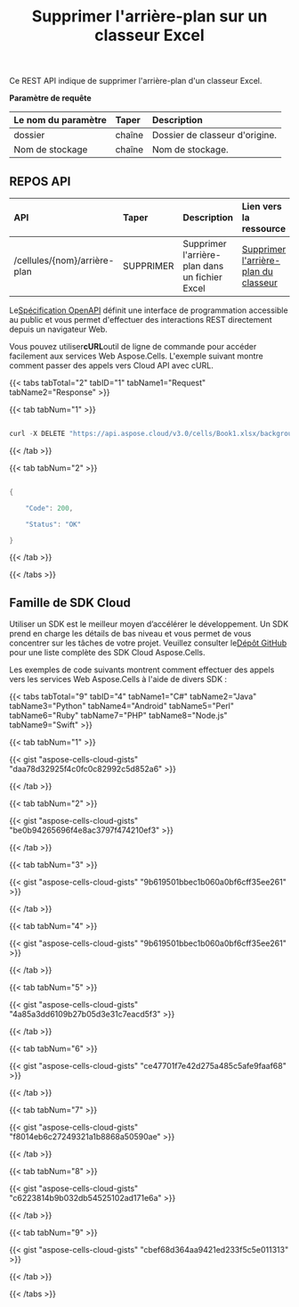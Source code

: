 ﻿---
title: Supprimer l'arrière-plan sur un classeur Excel
second_title: Aspose.Cells Cloud Documen
linktitle: Supprimer
type: docs
url: /fr/workbook/background/delete/
aliases: [/delete-background-in-workbook/,/workbook/delete-background/]
keywords: Delete background on an Excel workbook
description: Aspose.Cells Cloud REST API prend en charge la suppression de l'arrière-plan d'un classeur Excel sur un fichier Excel. Le SDK prend en charge différents types de langages de développement. Ils incluent Android, C#, Go, Java, NodeJS, Perl, PHP, Python, Ruby et Swift.
weight: 170
kwords: Excel, Office Cloud, REST API, Feuille de calcul, PDF, CSV, Json, Markdwon, Supprimer l'arrière-plan d'un classeur Excel
---
Ce REST API indique de supprimer l'arrière-plan d'un classeur Excel.

**Paramètre de requête**

|Le nom du paramètre|Taper|Description|
|:- |:- |:- |
|dossier|chaîne|Dossier de classeur d'origine.|
|Nom de stockage|chaîne|Nom de stockage.|


## REPOS API

|**API**|**Taper**|**Description**|**Lien vers la ressource**|
|:- |:- |:- |:- |
|/cellules/{nom}/arrière-plan|SUPPRIMER|Supprimer l'arrière-plan dans un fichier Excel|[Supprimer l'arrière-plan du classeur](https://apireference.aspose.cloud/cells/#/Workbook/DeleteWorkbookBackground)|

 Le[Spécification OpenAPI](https://apireference.aspose.cloud/cells/#/Workbook/DeleteDecryptDDeleteWorkbookBackgroundocument) définit une interface de programmation accessible au public et vous permet d'effectuer des interactions REST directement depuis un navigateur Web.

 Vous pouvez utiliser**cURL**outil de ligne de commande pour accéder facilement aux services Web Aspose.Cells. L'exemple suivant montre comment passer des appels vers Cloud API avec cURL.


{{< tabs tabTotal="2" tabID="1" tabName1="Request" tabName2="Response" >}}

{{< tab tabNum="1" >}}

```java

curl -X DELETE "https://api.aspose.cloud/v3.0/cells/Book1.xlsx/background?folder=DotnetFiles" -H "accept: application/json" -H "x-aspose-client: Containerize.Swagger"

```

{{< /tab >}}

{{< tab tabNum="2" >}}

```java

{

	"Code": 200,

 	"Status": "OK"

}

```

{{< /tab >}}

{{< /tabs >}}

## Famille de SDK Cloud

 Utiliser un SDK est le meilleur moyen d’accélérer le développement. Un SDK prend en charge les détails de bas niveau et vous permet de vous concentrer sur les tâches de votre projet. Veuillez consulter le[Dépôt GitHub](https://github.com/aspose-cells-cloud) pour une liste complète des SDK Cloud Aspose.Cells.

Les exemples de code suivants montrent comment effectuer des appels vers les services Web Aspose.Cells à l'aide de divers SDK :


{{< tabs tabTotal="9" tabID="4" tabName1="C#" tabName2="Java" tabName3="Python" tabName4="Android" tabName5="Perl" tabName6="Ruby" tabName7="PHP" tabName8="Node.js" tabName9="Swift" >}}

{{< tab tabNum="1" >}}

{{< gist "aspose-cells-cloud-gists" "daa78d32925f4c0fc0c82992c5d852a6" >}}

{{< /tab >}}

{{< tab tabNum="2" >}}

{{< gist "aspose-cells-cloud-gists" "be0b94265696f4e8ac3797f474210ef3" >}}

{{< /tab >}}

{{< tab tabNum="3" >}}

{{< gist "aspose-cells-cloud-gists" "9b619501bbec1b060a0bf6cff35ee261" >}}

{{< /tab >}}

{{< tab tabNum="4" >}}

{{< gist "aspose-cells-cloud-gists" "9b619501bbec1b060a0bf6cff35ee261" >}}

{{< /tab >}}

{{< tab tabNum="5" >}}

{{< gist "aspose-cells-cloud-gists" "4a85a3dd6109b27b05d3e31c7eacd5f3" >}}

{{< /tab >}}

{{< tab tabNum="6" >}}

{{< gist "aspose-cells-cloud-gists" "ce47701f7e42d275a485c5afe9faaf68" >}}

{{< /tab >}}

{{< tab tabNum="7" >}}

{{< gist "aspose-cells-cloud-gists" "f8014eb6c27249321a1b8868a50590ae" >}}

{{< /tab >}}

{{< tab tabNum="8" >}}

{{< gist "aspose-cells-cloud-gists" "c6223814b9b032db54525102ad171e6a" >}}

{{< /tab >}}

{{< tab tabNum="9" >}}

{{< gist "aspose-cells-cloud-gists" "cbef68d364aa9421ed233f5c5e011313" >}}

{{< /tab >}}

{{< /tabs >}}
